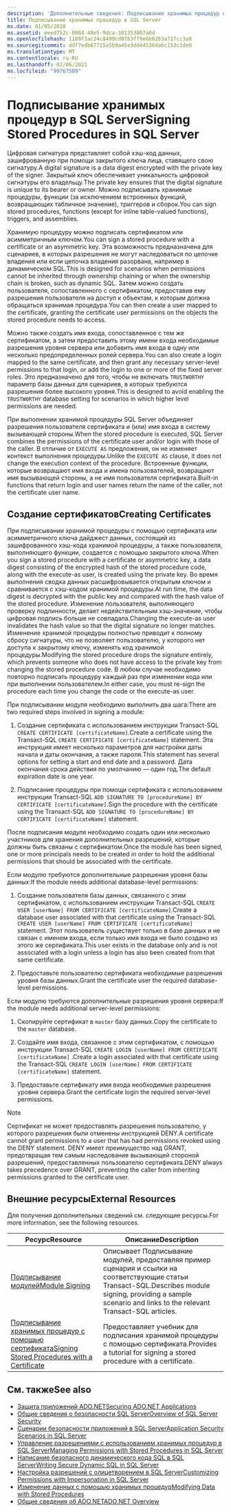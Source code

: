 ```yaml
---
description: 'Дополнительные сведения: Подписывание хранимых процедур в SQL Server'
title: Подписывание хранимых процедур в SQL Server
ms.date: 01/05/2018
ms.assetid: eeed752c-0084-48e5-9dca-381353007a0d
ms.openlocfilehash: 1189f3ac24c8499cd8fb3ff9e6b6263a71fcc3a0
ms.sourcegitcommit: ddf7edb67715a5b9a45e3dd44536dabc153c1de0
ms.translationtype: MT
ms.contentlocale: ru-RU
ms.lasthandoff: 02/06/2021
ms.locfileid: "99767509"
---
```

# <a name="signing-stored-procedures-in-sql-server"></a><span data-ttu-id="5ea77-103">Подписывание хранимых процедур в SQL Server</span><span class="sxs-lookup"><span data-stu-id="5ea77-103">Signing Stored Procedures in SQL Server</span></span>

<span data-ttu-id="5ea77-104">Цифровая сигнатура представляет собой хэш-код данных, зашифрованную при помощи закрытого ключа лица, ставящего свою сигнатуру.</span><span class="sxs-lookup"><span data-stu-id="5ea77-104">A digital signature is a data digest encrypted with the private key of the signer.</span></span> <span data-ttu-id="5ea77-105">Закрытый ключ обеспечивает уникальность цифровой сигнатуры его владельцу.</span><span class="sxs-lookup"><span data-stu-id="5ea77-105">The private key ensures that the digital signature is unique to its bearer or owner.</span></span> <span data-ttu-id="5ea77-106">Можно подписывать хранимые процедуры, функции (за исключением встроенных функций, возвращающих табличное значение), триггеров и сборок.</span><span class="sxs-lookup"><span data-stu-id="5ea77-106">You can sign stored procedures, functions (except for inline table-valued functions), triggers, and assemblies.</span></span>

<span data-ttu-id="5ea77-107">Хранимую процедуру можно подписать сертификатом или асимметричным ключом.</span><span class="sxs-lookup"><span data-stu-id="5ea77-107">You can sign a stored procedure with a certificate or an asymmetric key.</span></span> <span data-ttu-id="5ea77-108">Эта возможность предназначена для сценариев, в которых разрешения не могут наследоваться по цепочке владения или если цепочка владения разорвана, например в динамическом SQL.</span><span class="sxs-lookup"><span data-stu-id="5ea77-108">This is designed for scenarios when permissions cannot be inherited through ownership chaining or when the ownership chain is broken, such as dynamic SQL.</span></span> <span data-ttu-id="5ea77-109">Затем можно создать пользователя, сопоставленного с сертификатом, предоставив ему разрешения пользователя на доступ к объектам, к которым должна обращаться хранимая процедура.</span><span class="sxs-lookup"><span data-stu-id="5ea77-109">You can then create a user mapped to the certificate, granting the certificate user permissions on the objects the stored procedure needs to access.</span></span>

<span data-ttu-id="5ea77-110">Можно также создать имя входа, сопоставленное с тем же сертификатом, а затем предоставить этому имени входа необходимые разрешения уровня сервера или добавить имя входа в одну или несколько предопределенных ролей сервера.</span><span class="sxs-lookup"><span data-stu-id="5ea77-110">You can also create a login mapped to the same certificate, and then grant any necessary server-level permissions to that login, or add the login to one or more of the fixed server roles.</span></span> <span data-ttu-id="5ea77-111">Это предназначено для того, чтобы не включать `TRUSTWORTHY` параметр базы данных для сценариев, в которых требуются разрешения более высокого уровня.</span><span class="sxs-lookup"><span data-stu-id="5ea77-111">This is designed to avoid enabling the `TRUSTWORTHY` database setting for scenarios in which higher level permissions are needed.</span></span>

<span data-ttu-id="5ea77-112">При выполнении хранимой процедуры SQL Server объединяет разрешения пользователя сертификата и (или) имя входа в систему вызывающей стороны.</span><span class="sxs-lookup"><span data-stu-id="5ea77-112">When the stored procedure is executed, SQL Server combines the permissions of the certificate user and/or login with those of the caller.</span></span> <span data-ttu-id="5ea77-113">В отличие от `EXECUTE AS` предложения, он не изменяет контекст выполнения процедуры.</span><span class="sxs-lookup"><span data-stu-id="5ea77-113">Unlike the `EXECUTE AS` clause, it does not change the execution context of the procedure.</span></span> <span data-ttu-id="5ea77-114">Встроенные функции, которые возвращают имя входа и имена пользователей, возвращают имя вызывающей стороны, а не имя пользователя сертификата.</span><span class="sxs-lookup"><span data-stu-id="5ea77-114">Built-in functions that return login and user names return the name of the caller, not the certificate user name.</span></span>

## <a name="creating-certificates"></a><span data-ttu-id="5ea77-115">Создание сертификатов</span><span class="sxs-lookup"><span data-stu-id="5ea77-115">Creating Certificates</span></span>

<span data-ttu-id="5ea77-116">При подписывании хранимой процедуры с помощью сертификата или асимметричного ключа дайджест данных, состоящий из зашифрованного хэш-кода хранимой процедуры, а также пользователя, выполняющего функции, создается с помощью закрытого ключа.</span><span class="sxs-lookup"><span data-stu-id="5ea77-116">When you sign a stored procedure with a certificate or asymmetric key, a data digest consisting of the encrypted hash of the stored procedure code, along with the execute-as user, is created using the private key.</span></span> <span data-ttu-id="5ea77-117">Во время выполнения сводка данных расшифровывается открытым ключом и сравнивается с хэш-кодом хранимой процедуры.</span><span class="sxs-lookup"><span data-stu-id="5ea77-117">At run time, the data digest is decrypted with the public key and compared with the hash value of the stored procedure.</span></span> <span data-ttu-id="5ea77-118">Изменение пользователя, выполняющего проверку подлинности, делает недействительным хэш-значение, чтобы цифровая подпись больше не совпадала.</span><span class="sxs-lookup"><span data-stu-id="5ea77-118">Changing the execute-as user invalidates the hash value so that the digital signature no longer matches.</span></span> <span data-ttu-id="5ea77-119">Изменение хранимой процедуры полностью приводит к полному сбросу сигнатуры, что не позволяет пользователю, у которого нет доступа к закрытому ключу, изменять код хранимой процедуры.</span><span class="sxs-lookup"><span data-stu-id="5ea77-119">Modifying the stored procedure drops the signature entirely, which prevents someone who does not have access to the private key from changing the stored procedure code.</span></span> <span data-ttu-id="5ea77-120">В любом случае необходимо повторно подписать процедуру каждый раз при изменении кода или при выполнении пользователем.</span><span class="sxs-lookup"><span data-stu-id="5ea77-120">In either case, you must re-sign the procedure each time you change the code or the execute-as user.</span></span>

<span data-ttu-id="5ea77-121">При подписывании модуля необходимо выполнить два шага:</span><span class="sxs-lookup"><span data-stu-id="5ea77-121">There are two required steps involved in signing a module:</span></span>

1. <span data-ttu-id="5ea77-122">Создание сертификата с использованием инструкции Transact-SQL `CREATE CERTIFICATE [certificateName]`.</span><span class="sxs-lookup"><span data-stu-id="5ea77-122">Create a certificate using the Transact-SQL `CREATE CERTIFICATE [certificateName]` statement.</span></span> <span data-ttu-id="5ea77-123">Эта инструкция имеет несколько параметров для настройки даты начала и даты окончания, а также пароля.</span><span class="sxs-lookup"><span data-stu-id="5ea77-123">This statement has several options for setting a start and end date and a password.</span></span> <span data-ttu-id="5ea77-124">Дата окончания срока действия по умолчанию — один год.</span><span class="sxs-lookup"><span data-stu-id="5ea77-124">The default expiration date is one year.</span></span>

1. <span data-ttu-id="5ea77-125">Подписание процедуры при помощи сертификата с использованием инструкции Transact-SQL `ADD SIGNATURE TO [procedureName] BY CERTIFICATE [certificateName]`.</span><span class="sxs-lookup"><span data-stu-id="5ea77-125">Sign the procedure with the certificate using the Transact-SQL `ADD SIGNATURE TO [procedureName] BY CERTIFICATE [certificateName]` statement.</span></span>

<span data-ttu-id="5ea77-126">После подписания модуля необходимо создать один или несколько участников для хранения дополнительных разрешений, которые должны быть связаны с сертификатом.</span><span class="sxs-lookup"><span data-stu-id="5ea77-126">Once the module has been signed, one or more principals needs to be created in order to hold the additional permissions that should be associated with the certificate.</span></span>

<span data-ttu-id="5ea77-127">Если модулю требуются дополнительные разрешения уровня базы данных:</span><span class="sxs-lookup"><span data-stu-id="5ea77-127">If the module needs additional database-level permissions:</span></span>

1. <span data-ttu-id="5ea77-128">Создание пользователя базы данных, связанного с этим сертификатом, с использованием инструкции Transact-SQL `CREATE USER [userName] FROM CERTIFICATE [certificateName]`.</span><span class="sxs-lookup"><span data-stu-id="5ea77-128">Create a database user associated with that certificate using the Transact-SQL `CREATE USER [userName] FROM CERTIFICATE [certificateName]` statement.</span></span> <span data-ttu-id="5ea77-129">Этот пользователь существует только в базе данных и не связан с именем входа, если только имя входа не было создано из этого же сертификата.</span><span class="sxs-lookup"><span data-stu-id="5ea77-129">This user exists in the database only and is not associated with a login unless a login has also been created from that same certificate.</span></span>

1. <span data-ttu-id="5ea77-130">Предоставьте пользователю сертификата необходимые разрешения уровня базы данных.</span><span class="sxs-lookup"><span data-stu-id="5ea77-130">Grant the certificate user the required database-level permissions.</span></span>

<span data-ttu-id="5ea77-131">Если модулю требуются дополнительные разрешения уровня сервера:</span><span class="sxs-lookup"><span data-stu-id="5ea77-131">If the module needs additional server-level permissions:</span></span>

1. <span data-ttu-id="5ea77-132">Скопируйте сертификат в `master` базу данных.</span><span class="sxs-lookup"><span data-stu-id="5ea77-132">Copy the certificate to the `master` database.</span></span>

1. <span data-ttu-id="5ea77-133">Создайте имя входа, связанное с этим сертификатом, с помощью инструкции Transact-SQL `CREATE LOGIN [userName] FROM CERTIFICATE [certificateName]` .</span><span class="sxs-lookup"><span data-stu-id="5ea77-133">Create a login associated with that certificate using the Transact-SQL `CREATE LOGIN [userName] FROM CERTIFICATE [certificateName]` statement.</span></span>

1. <span data-ttu-id="5ea77-134">Предоставьте сертификату имя входа необходимые разрешения уровня сервера.</span><span class="sxs-lookup"><span data-stu-id="5ea77-134">Grant the certificate login the required server-level permissions.</span></span>

> [!NOTE]
> <span data-ttu-id="5ea77-135">Сертификат не может предоставлять разрешения пользователю, у которого разрешения были отменены инструкцией DENY.</span><span class="sxs-lookup"><span data-stu-id="5ea77-135">A certificate cannot grant permissions to a user that has had permissions revoked using the DENY statement.</span></span> <span data-ttu-id="5ea77-136">DENY имеет преимущество над GRANT, предотвращая тем самым наследование вызывающей стороной разрешений, предоставленных пользователю сертификата.</span><span class="sxs-lookup"><span data-stu-id="5ea77-136">DENY always takes precedence over GRANT, preventing the caller from inheriting permissions granted to the certificate user.</span></span>

## <a name="external-resources"></a><span data-ttu-id="5ea77-137">Внешние ресурсы</span><span class="sxs-lookup"><span data-stu-id="5ea77-137">External Resources</span></span>

<span data-ttu-id="5ea77-138">Для получения дополнительных сведений см. следующие ресурсы.</span><span class="sxs-lookup"><span data-stu-id="5ea77-138">For more information, see the following resources.</span></span>

|<span data-ttu-id="5ea77-139">Ресурс</span><span class="sxs-lookup"><span data-stu-id="5ea77-139">Resource</span></span>|<span data-ttu-id="5ea77-140">Описание</span><span class="sxs-lookup"><span data-stu-id="5ea77-140">Description</span></span>|
|--------------|-----------------|
|<span data-ttu-id="5ea77-141">[Подписывание модулей](/previous-versions/sql/sql-server-2008/ms345102(v=sql.100))</span><span class="sxs-lookup"><span data-stu-id="5ea77-141">[Module Signing](/previous-versions/sql/sql-server-2008/ms345102(v=sql.100))</span></span>|<span data-ttu-id="5ea77-142">Описывает Подписывание модулей, предоставляя пример сценария и ссылки на соответствующие статьи Transact-SQL.</span><span class="sxs-lookup"><span data-stu-id="5ea77-142">Describes module signing, providing a sample scenario and links to the relevant Transact-SQL articles.</span></span>|
|[<span data-ttu-id="5ea77-143">Подписывание хранимых процедур с помощью сертификата</span><span class="sxs-lookup"><span data-stu-id="5ea77-143">Signing Stored Procedures with a Certificate</span></span>](/sql/relational-databases/tutorial-signing-stored-procedures-with-a-certificate)|<span data-ttu-id="5ea77-144">Предоставляет учебник для подписания хранимой процедуры с помощью сертификата.</span><span class="sxs-lookup"><span data-stu-id="5ea77-144">Provides a tutorial for signing a stored procedure with a certificate.</span></span>|

## <a name="see-also"></a><span data-ttu-id="5ea77-145">См. также</span><span class="sxs-lookup"><span data-stu-id="5ea77-145">See also</span></span>

- [<span data-ttu-id="5ea77-146">Защита приложений ADO.NET</span><span class="sxs-lookup"><span data-stu-id="5ea77-146">Securing ADO.NET Applications</span></span>](../securing-ado-net-applications.md)
- [<span data-ttu-id="5ea77-147">Общие сведения о безопасности SQL Server</span><span class="sxs-lookup"><span data-stu-id="5ea77-147">Overview of SQL Server Security</span></span>](overview-of-sql-server-security.md)
- [<span data-ttu-id="5ea77-148">Сценарии безопасности приложений в SQL Server</span><span class="sxs-lookup"><span data-stu-id="5ea77-148">Application Security Scenarios in SQL Server</span></span>](application-security-scenarios-in-sql-server.md)
- [<span data-ttu-id="5ea77-149">Управление разрешениями с использованием хранимых процедур в SQL Server</span><span class="sxs-lookup"><span data-stu-id="5ea77-149">Managing Permissions with Stored Procedures in SQL Server</span></span>](managing-permissions-with-stored-procedures-in-sql-server.md)
- [<span data-ttu-id="5ea77-150">Написание безопасного динамического кода SQL в SQL Server</span><span class="sxs-lookup"><span data-stu-id="5ea77-150">Writing Secure Dynamic SQL in SQL Server</span></span>](writing-secure-dynamic-sql-in-sql-server.md)
- [<span data-ttu-id="5ea77-151">Настройка разрешений с олицетворением в SQL Server</span><span class="sxs-lookup"><span data-stu-id="5ea77-151">Customizing Permissions with Impersonation in SQL Server</span></span>](customizing-permissions-with-impersonation-in-sql-server.md)
- [<span data-ttu-id="5ea77-152">Изменение данных с помощью хранимых процедур</span><span class="sxs-lookup"><span data-stu-id="5ea77-152">Modifying Data with Stored Procedures</span></span>](../modifying-data-with-stored-procedures.md)
- [<span data-ttu-id="5ea77-153">Общие сведения об ADO.NET</span><span class="sxs-lookup"><span data-stu-id="5ea77-153">ADO.NET Overview</span></span>](../ado-net-overview.md)
